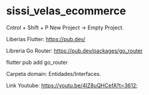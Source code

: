 # sissi_velas_ecommerce

Cntrol + Shift + P New Project -> Empty Project.

Liberias Flutter:
https://pub.dev/

Libreria Go Router:
https://pub.dev/packages/go_router

flutter pub add go_router

Carpeta domain: Entidades/Interfaces.

Link Youtube: https://youtu.be/4IZ8uQHCefA?t=3612;


